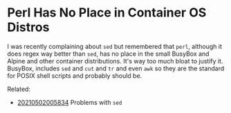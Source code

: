 # Perl Has No Place in Container OS Distros

I was recently complaining about `sed` but remembered that `perl`,
although it does regex way better than `sed`, has no place in the small
BusyBox and Alpine and other container distributions. It's way too much
bloat to justify it. BusyBox, includes `sed` and `cut` and `tr` and even
`awk` so they are the standard for POSIX shell scripts and probably
should be.

Related:

* [20210502005834](/20210502005834/) Problems with `sed`
